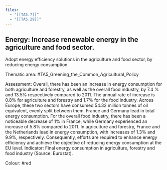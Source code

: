 ```yaml
---
files:
  - "[[TA5.7]]"
  - "[[TA5.29]]"
---
```

## Energy: Increase renewable energy in the agriculture and food sector.
Adopt energy efficiency solutions in the agriculture and food sector, by
reducing energy consumption.

Thematic area: #TA5_Greening_the_Common_Agricultural_Policy

Assessment: Overall, there has been an increase in energy consumption for both agriculture and forestry, as well as the overall food industry,
by 7.4 % and 13.5% respectively compared to 2011. The annual rate of increase
is 0.8% for agriculture and forestry and 1.7% for the food industry. Across Europe,
these two sectors have consumed 54.32 million tonnes of oil equivalent, evenly split between them. France and Germany lead in total energy consumption. For the overall
food industry, there has been a noticeable decrease of 1% in France, while Germany experienced an increase of 5.8% compared to 2011. In agriculture and forestry, France and the Netherlands lead in energy consumption, with increases of 1.3% and 9.9%, respectively. Consequently, efforts are required to enhance energy efficiency and achieve the objective of reducing energy consumption at the EU level.
Indicator: Final energy consumption in agriculture, forestry and food industry (Source: Eurostat).

Colour: #red